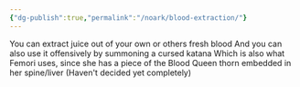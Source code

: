 ```yaml
---
{"dg-publish":true,"permalink":"/noark/blood-extraction/"}
---
```




You can extract juice out of your own or others fresh blood
And you can also use it offensively by summoning a cursed katana
Which is also what Femori uses, since she has a piece of the Blood Queen thorn embedded in her spine/liver (Haven't decided yet completely)